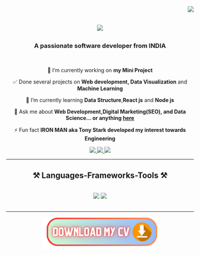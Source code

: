 <img align="right" src="https://visitor-badge.laobi.icu/badge?page_id=SagarBokade.SagarBokade"/>

<h1 align="center">
    <img src="https://readme-typing-svg.herokuapp.com/?font=Righteous&size=35&center=true&vCenter=true&width=500&height=70&duration=4000&lines=Hi+There!+👋;+I'm+Sagar+Bokade!;" />
</h1>

<h3 align="center">A passionate software developer from INDIA </h3>

<br/>

<div align="center">
 
 🔭 I’m currently working on **my Mini Project** 
 
 ✅ Done several projects on **Web development, Data Visualization** and **Machine Learning**
 
 🌱 I’m currently learning **Data Structure**,**React js** and **Node js**

💬 Ask me about **Web Development,Digital Marketing(SEO),  and Data Science... or anything [here](https://github.com/SagarBokade/SagarBokade/issues)**

⚡ Fun fact **IRON MAN aka Tony Stark developed my interest towards Engineering**

 </div>
 
<div align="center"> 
  <a href="sagarnbokade@gmail.com">
    <img src="https://img.shields.io/badge/Gmail-333333?style=for-the-badge&logo=gmail&logoColor=red" />
  </a>
  <a href="https://www.linkedin.com/in/sagar-bokade/" target="_blank">
    <img src="https://img.shields.io/badge/LinkedIn-0077B5?style=for-the-badge&logo=linkedin&logoColor=white" target="_blank" />
  </a>
  <a href="https://leetcode.com/Sagar_Bokade/" target="_blank">
     <img src="https://img.shields.io/badge/LeetCode-000000?style=for-the-badge&logo=LeetCode&logoColor=#d16c06" /> 
  </a>
</div>

 <hr/>
 
<h2 align="center">⚒️ Languages-Frameworks-Tools ⚒️</h2>
<br/>
<div align="center">
    <img src="https://skillicons.dev/icons?i=bootstrap,html,css,vscode,github,figma,git,r" />
    <img src="https://skillicons.dev/icons?i=python,javascript,firebase,c,java,mysql" /><br>
</div>

<br/>
<hr/>


<!---<div align="center">
  <h2>🐍 My Contributions 🐍</h2>
  <br>
  <img alt="snake eating my contributions" src="https://raw.githubusercontent.com/SagarBokade/SagarBokade/output/github-contribution-grid-snake.svg" />
  
  <br/><br/><br/>
</div>

<hr/>

<h2 align="center">⚡ Stats ⚡</h2>
<br>
<div align=center>
  <img width=390 src="https://streak-stats.demolab.com"/>
  <img width=390 src="https://github-readme-stats.vercel.app"/>
  <br/>
  <img width=325 align="center" src="https://github-readme-stats.vercel.app" />
</div>

<br/><br/>

<hr/>

<br/>-->

<div align="center">
<a href='https://drive.google.com/file/d/1G-LfuuSsCuYzgcKt1z1Fqg42lfh_9wrp/view?usp=drive_link' target='_blank'><img src='Download My CV (1).png' border='0' alt='Download my resume' /></a>
</div>


<br/>
